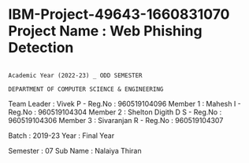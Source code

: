 # IBM-Project-49643-1660831070                                                                                                     Project Name : Web Phishing Detection
                                                                            Academic Year (2022-23) _ ODD SEMESTER
                                                                       DEPARTMENT OF COMPUTER SCIENCE & ENGINEERING
Team Leader : Vivek P - Reg.No : 960519104096
Member 1    : Mahesh I - Reg.No : 960519104304
Member 2    : Shelton Digith D S - Reg.No : 960519104306
Member 3    : Sivaranjan R - Reg.No : 960519104307


Batch : 2019-23                                                                                                                                         Year : Final Year

Semester : 07                                                                                                                                   Sub Name : Nalaiya Thiran
